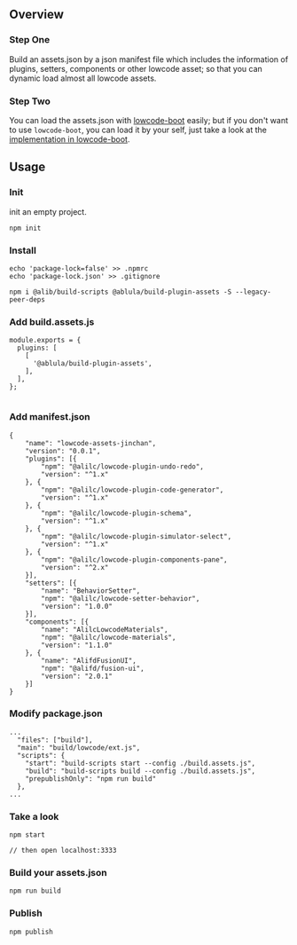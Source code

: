 ## Overview

### Step One

Build an assets.json by a json manifest file which includes the information of plugins, setters, components or other lowcode asset; so that you can dynamic load almost all lowcode assets.

### Step Two

You can load the assets.json with [lowcode-boot](https://github.com/AwesomeLowcode/lowcode-boot) easily; but if you don't want to use `lowcode-boot`, you can load it by your self, just take a look at the [implementation in lowcode-boot](https://github.com/AwesomeLowcode/lowcode-boot/blob/18ea77a137ed7fa67c1add6589ad29d1f538ab8c/src/index.tsx#L38).

## Usage

### Init

init an empty project.

```
npm init
```

### Install

```
echo 'package-lock=false' >> .npmrc
echo 'package-lock.json' >> .gitignore

npm i @alib/build-scripts @ablula/build-plugin-assets -S --legacy-peer-deps
```

### Add build.assets.js

```
module.exports = {
  plugins: [
    [
      '@ablula/build-plugin-assets',
    ],
  ],
};


```

### Add manifest.json

```
{
	"name": "lowcode-assets-jinchan",
	"version": "0.0.1",
	"plugins": [{
		"npm": "@alilc/lowcode-plugin-undo-redo",
		"version": "^1.x"
	}, {
		"npm": "@alilc/lowcode-plugin-code-generator",
		"version": "^1.x"
	}, {
		"npm": "@alilc/lowcode-plugin-schema",
		"version": "^1.x"
	}, {
		"npm": "@alilc/lowcode-plugin-simulator-select",
		"version": "^1.x"
	}, {
		"npm": "@alilc/lowcode-plugin-components-pane",
		"version": "^2.x"
	}],
	"setters": [{
		"name": "BehaviorSetter",
		"npm": "@alilc/lowcode-setter-behavior",
		"version": "1.0.0"
	}],
	"components": [{
		"name": "AlilcLowcodeMaterials",
		"npm": "@alilc/lowcode-materials",
		"version": "1.1.0"
	}, {
		"name": "AlifdFusionUI",
		"npm": "@alifd/fusion-ui",
		"version": "2.0.1"
	}]
}
```

### Modify package.json

```
...
  "files": ["build"],
  "main": "build/lowcode/ext.js",
  "scripts": {
    "start": "build-scripts start --config ./build.assets.js",
    "build": "build-scripts build --config ./build.assets.js",
    "prepublishOnly": "npm run build"
  },
...
```

### Take a look

```
npm start

// then open localhost:3333
```

### Build your assets.json

```
npm run build
```

### Publish

```
npm publish
```

